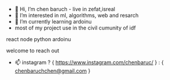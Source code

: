 - 👋 Hi, I’m chen baruch - live in zefat,isreal
- 👀 I’m interested in ml, algorithms, web and resarch
- 🌱 I’m currently learning ardoinu
- most of my project use in the civil cumunity of idf


react
node
python
ardoinu

welcome to reach out
- 📫 instagram ? { https://www.instagram.com/chenbaruc/ } : { chenbaruchchen@gmail.com }

<!---
chenbaruchchen/chenbaruchchen is a ✨ special ✨ repository because its `README.md` (this file) appears on your GitHub profile.
You can click the Preview link to take a look at your changes.
--->
